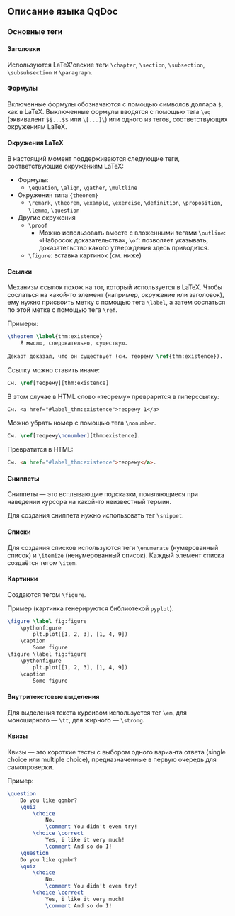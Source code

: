 ## Описание языка QqDoc ##
### Основные теги ###
#### Заголовки ####

Используются LaTeX'овские теги `\chapter`, `\section`, `\subsection`, `\subsubsection` и `\paragraph`.

#### Формулы ####
Включенные формулы обозначаются с помощью символов доллара `$`, как в LaTeX. Выключенные формулы вводятся с помощью тега `\eq` (эквивалент `$$...$$` или `\[...]\`) или одного из тегов, соответствующих окружениям LaTeX.

#### Окружения LaTeX ####
В настоящий момент поддерживаются следующие теги, соответствующие окружениям LaTeX: 

- Формулы:
    - `\equation`, `\align`, `\gather`, `\multline`
- Окружения типа `{theorem}`
    - `\remark`, `\theorem`, `\example`, `\exercise`, `\definition`, `\proposition`, `\lemma`, `\question`
- Другие окружения
    - `\proof`
        - Можно использовать вместе с вложенными тегами `\outline`: «Набросок доказательства», `\of`: позволяет указывать, доказательство какого утверждения здесь приводится.
    - `\figure`: вставка картинок (см. ниже)
    
#### Ссылки ####
Механизм ссылок похож на тот, который используется в LaTeX. Чтобы сослаться на какой-то элемент (например, окружение или заголовок), ему нужно присвоить метку с помощью тега `\label`, а затем сослаться по этой метке с помощью тега `\ref`.

Примеры:
```latex
\theorem \label{thm:existence}
    Я мыслю, следовательно, существую.
    
Декарт доказал, что он существует (см. теорему \ref{thm:existence}).
```

Ссылку можно ставить иначе:

```latex
См. \ref[теорему][thm:existence]
```

В этом случае в HTML слово «теорему» преврарится в гиперссылку:

```latex
См. <a href="#label_thm:existence">теорему 1</a>
```

Можно убрать номер с помощью тега `\nonumber`.

```latex
См. \ref[теорему\nonumber][thm:existence].
```

Превратится в HTML:
```html
См. <a href="#label_thm:existence">теорему</a>.
```
#### Сниппеты ####
Сниппеты — это всплывающие подсказки, появляющиеся при наведении курсора на какой-то неизвестный термин.

Для создания сниппета нужно использовать тег `\snippet`.

#### Списки ####
Для создания списков используются теги `\enumerate` (нумерованный список) и `\itemize` (ненумерованный список). Каждый элемент списка создаётся тегом `\item`.

#### Картинки ####
Создаются тегом `\figure`.

Пример (картинка генерируются библиотекой `pyplot`).

```latex
\figure \label fig:figure
    \pythonfigure
        plt.plot([1, 2, 3], [1, 4, 9])
    \caption
        Some figure
\figure \label fig:figure
    \pythonfigure
        plt.plot([1, 2, 3], [1, 4, 9])
    \caption
        Some figure
```

#### Внутритекстовые выделения ####
Для выделения текста курсивом используется тег `\em`, для моноширного — `\tt`, для жирного — `\strong`.

#### Квизы ####
Квизы — это короткие тесты с выбором одного варианта ответа (single choice или multiple choice), предназначенные в первую очередь для самопроверки.

Пример:
```latex
\question
    Do you like qqmbr?
    \quiz
        \choice
            No.
            \comment You didn't even try!
        \choice \correct
            Yes, i like it very much!
            \comment And so do I!
    \question
    Do you like qqmbr?
    \quiz
        \choice
            No.
            \comment You didn't even try!
        \choice \correct
            Yes, i like it very much!
            \comment And so do I!
```

